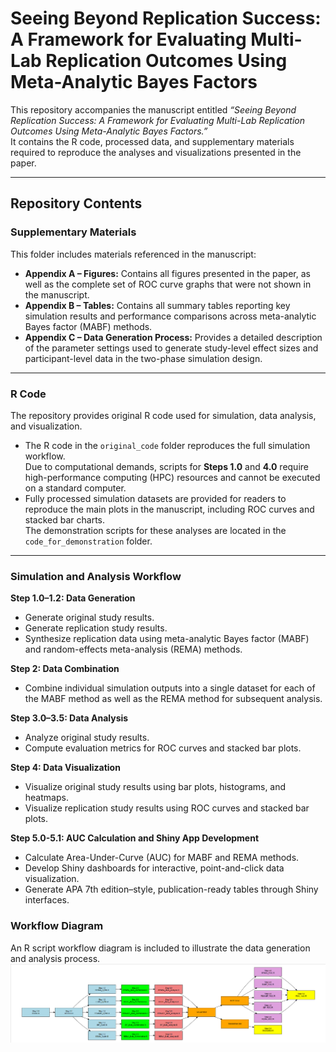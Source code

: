 # Seeing Beyond Replication Success: A Framework for Evaluating Multi-Lab Replication Outcomes Using Meta-Analytic Bayes Factors

This repository accompanies the manuscript entitled *“Seeing Beyond Replication Success: A Framework for Evaluating Multi-Lab Replication Outcomes Using Meta-Analytic Bayes Factors.”*  
It contains the R code, processed data, and supplementary materials required to reproduce the analyses and visualizations presented in the paper.

---

## Repository Contents

### Supplementary Materials
This folder includes materials referenced in the manuscript:

- **Appendix A – Figures:** Contains all figures presented in the paper, as well as the complete set of ROC curve graphs that were not shown in the manuscript.  
- **Appendix B – Tables:** Contains all summary tables reporting key simulation results and performance comparisons across meta-analytic Bayes factor (MABF) methods.  
- **Appendix C – Data Generation Process:** Provides a detailed description of the parameter settings used to generate study-level effect sizes and participant-level data in the two-phase simulation design.

---

### R Code
The repository provides original R code used for simulation, data analysis, and visualization.

- The R code in the `original_code` folder reproduces the full simulation workflow.  
  Due to computational demands, scripts for **Steps 1.0** and **4.0** require high-performance computing (HPC) resources and cannot be executed on a standard computer.  
- Fully processed simulation datasets are provided for readers to reproduce the main plots in the manuscript, including ROC curves and stacked bar charts.  
  The demonstration scripts for these analyses are located in the `code_for_demonstration` folder.

---

### Simulation and Analysis Workflow

**Step 1.0–1.2: Data Generation**  
- Generate original study results.  
- Generate replication study results.  
- Synthesize replication data using meta-analytic Bayes factor (MABF) and random-effects meta-analysis (REMA) methods.  

**Step 2: Data Combination**  
- Combine individual simulation outputs into a single dataset for each of the MABF method as well as the REMA method for subsequent analysis.  

**Step 3.0–3.5: Data Analysis**  
- Analyze original study results.  
- Compute evaluation metrics for ROC curves and stacked bar plots.  

**Step 4: Data Visualization**  
- Visualize original study results using bar plots, histograms, and heatmaps.  
- Visualize replication study results using ROC curves and stacked bar plots.  

**Step 5.0-5.1: AUC Calculation and Shiny App Development**  
- Calculate Area-Under-Curve (AUC) for MABF and REMA methods.
- Develop Shiny dashboards for interactive, point-and-click data visualization.  
- Generate APA 7th edition–style, publication-ready tables through Shiny interfaces.

### Workflow Diagram

An R script workflow diagram is included to illustrate the data generation and analysis process.
![Workflow Diagram](images/workflow3.png)

     
